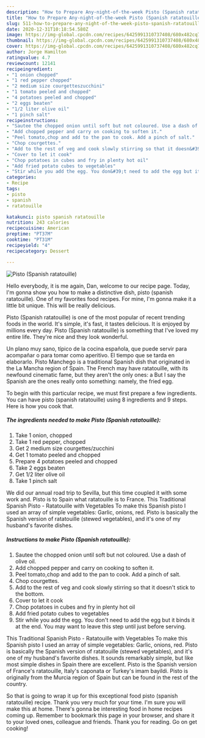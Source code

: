 ```yaml
---
description: "How to Prepare Any-night-of-the-week Pisto (Spanish ratatouille)"
title: "How to Prepare Any-night-of-the-week Pisto (Spanish ratatouille)"
slug: 511-how-to-prepare-any-night-of-the-week-pisto-spanish-ratatouille
date: 2020-12-31T10:18:54.580Z
image: https://img-global.cpcdn.com/recipes/6425991310737408/680x482cq70/pisto-spanish-ratatouille-recipe-main-photo.jpg
thumbnail: https://img-global.cpcdn.com/recipes/6425991310737408/680x482cq70/pisto-spanish-ratatouille-recipe-main-photo.jpg
cover: https://img-global.cpcdn.com/recipes/6425991310737408/680x482cq70/pisto-spanish-ratatouille-recipe-main-photo.jpg
author: Jorge Hamilton
ratingvalue: 4.7
reviewcount: 12141
recipeingredient:
- "1 onion chopped"
- "1 red pepper chopped"
- "2 medium size courgetteszucchini"
- "1 tomato peeled and chopped"
- "4 potatoes peeled and chopped"
- "2 eggs beaten"
- "1/2 liter olive oil"
- "1 pinch salt"
recipeinstructions:
- "Sautee the chopped onion until soft but not coloured. Use a dash of olive oil."
- "Add chopped pepper and carry on cooking to soften it."
- "Peel tomato,chop and add to the pan to cook. Add a pinch of salt."
- "Chop courgettes."
- "Add to the rest of veg and cook slowly stirring so that it doesn&#39;t stick to the bottom."
- "Cover to let it cook"
- "Chop potatoes in cubes and fry in plenty hot oil"
- "Add fried potato cubes to vegetables"
- "Stir while you add the egg. You don&#39;t need to add the egg but it binds it at the end. You may want to leave this step until just before serving."
categories:
- Recipe
tags:
- pisto
- spanish
- ratatouille

katakunci: pisto spanish ratatouille 
nutrition: 243 calories
recipecuisine: American
preptime: "PT37M"
cooktime: "PT31M"
recipeyield: "4"
recipecategory: Dessert

---
```



![Pisto (Spanish ratatouille)](https://img-global.cpcdn.com/recipes/6425991310737408/680x482cq70/pisto-spanish-ratatouille-recipe-main-photo.jpg)

Hello everybody, it is me again, Dan, welcome to our recipe page. Today, I'm gonna show you how to make a distinctive dish, pisto (spanish ratatouille). One of my favorites food recipes. For mine, I'm gonna make it a little bit unique. This will be really delicious.

Pisto (Spanish ratatouille) is one of the most popular of recent trending foods in the world. It's simple, it's fast, it tastes delicious. It is enjoyed by millions every day. Pisto (Spanish ratatouille) is something that I've loved my entire life. They're nice and they look wonderful.

Un plano muy sano, típico de la cocina española, que puede servir para acompañar o para tomar como aperitivo. El tiempo que se tarda en elaborarlo. Pisto Manchego is a traditional Spanish dish that originated in the La Mancha region of Spain. The French may have ratatouille, with its newfound cinematic fame, but they aren&#39;t the only ones: a But I say the Spanish are the ones really onto something: namely, the fried egg.


To begin with this particular recipe, we must first prepare a few ingredients. You can have pisto (spanish ratatouille) using 8 ingredients and 9 steps. Here is how you cook that.

<!--inarticleads1-->

##### The ingredients needed to make Pisto (Spanish ratatouille):

1. Take 1 onion, chopped
1. Take 1 red pepper, chopped
1. Get 2 medium size courgettes/zucchini
1. Get 1 tomato peeled and chopped
1. Prepare 4 potatoes peeled and chopped
1. Take 2 eggs beaten
1. Get 1/2 liter olive oil
1. Take 1 pinch salt


We did our annual road trip to Sevilla, but this time coupled it with some work and. Pisto is to Spain what ratatouille is to France. This Traditional Spanish Pisto - Ratatouille with Vegetables To make this Spanish pisto I used an array of simple vegetables: Garlic, onions, red. Pisto is basically the Spanish version of ratatouille (stewed vegetables), and it&#39;s one of my husband&#39;s favorite dishes. 

<!--inarticleads2-->

##### Instructions to make Pisto (Spanish ratatouille):

1. Sautee the chopped onion until soft but not coloured. Use a dash of olive oil.
1. Add chopped pepper and carry on cooking to soften it.
1. Peel tomato,chop and add to the pan to cook. Add a pinch of salt.
1. Chop courgettes.
1. Add to the rest of veg and cook slowly stirring so that it doesn&#39;t stick to the bottom.
1. Cover to let it cook
1. Chop potatoes in cubes and fry in plenty hot oil
1. Add fried potato cubes to vegetables
1. Stir while you add the egg. You don&#39;t need to add the egg but it binds it at the end. You may want to leave this step until just before serving.


This Traditional Spanish Pisto - Ratatouille with Vegetables To make this Spanish pisto I used an array of simple vegetables: Garlic, onions, red. Pisto is basically the Spanish version of ratatouille (stewed vegetables), and it&#39;s one of my husband&#39;s favorite dishes. It sounds remarkably simple, but like most simple dishes in Spain there are excellent. Pisto is the Spanish version of France&#39;s ratatouille, Italy&#39;s caponata or Turkey&#39;s imam bayildi. Pisto is originally from the Murcia region of Spain but can be found in the rest of the country. 

So that is going to wrap it up for this exceptional food pisto (spanish ratatouille) recipe. Thank you very much for your time. I'm sure you will make this at home. There's gonna be interesting food in home recipes coming up. Remember to bookmark this page in your browser, and share it to your loved ones, colleague and friends. Thank you for reading. Go on get cooking!
